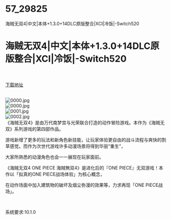 # 57_29825
海贼无双4|中文|本体+1.3.0+14DLC原版整合|XCI|冷饭|-Switch520
# 海贼无双4|中文|本体+1.3.0+14DLC原版整合|XCI|冷饭|-Switch520
 <br/></br>
[下载地址](https://www.switch520.cc/article/29825 "下载地址")
<br/></br>

<p><img title="0000.jpg" src="https://www.switch520.cc/muke_img/2022_04_18_55a1f361f1aba.jpg" alt="0000.jpg"><br>
<img title="0000.jpg" src="https://www.switch520.cc/muke_img/2022_04_18_8849b69a7085d.jpg" alt="0000.jpg"><br>
<img title="0001.jpg" src="https://www.switch520.cc/muke_img/2022_04_18_9ebb53d34623b.jpg" alt="0001.jpg"><br>
<img title="0002.jpg" src="https://www.switch520.cc/muke_img/2022_04_18_e7e6c40716049.jpg" alt="0002.jpg"><br>
《海贼无双4》是由万代南梦宫与光荣联合打造的动作冒险游戏。本作为《海贼无双》系列游戏的第四部作品。</p>
<p>游戏新增了更多的玩法和新角色新技能，让玩家体验更自由的战斗流程与爽快的割草感觉。而作为次世代游戏许多动漫场景将得到华丽“重生”，</p>
<p>大家所熟悉的动漫角色也会一一展现在玩家面前。</p>
<p>《海贼无双4 ONE PIECE 海賊無双4》是进化后的『ONE PIECE』无双游戏！本作以「拟真的ONE PIECE战场体验」为核心概念，</p>
<p>在动作场面中加入建筑物的破坏及烟尘弥漫的效果等，力求再现「ONE PIECE战场」。</p>
<p>&nbsp;</p>
<p>系统要求:10.1.0</p>



